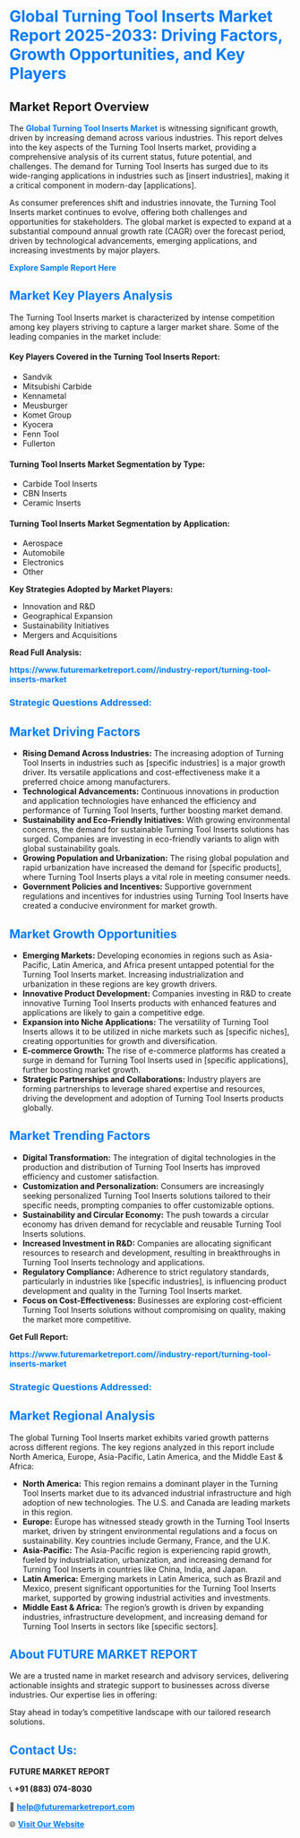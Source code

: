 <h1 style="color: #007BFF;">Global Turning Tool Inserts Market Report 2025-2033: Driving Factors, Growth Opportunities, and Key Players</h1>

<section id="overview">
<h2>Market Report Overview</h2>
<p>The <a href="https://www.futuremarketreport.com//industry-report/turning-tool-inserts-market" style="color: #007BFF; text-decoration: none;"><strong>Global Turning Tool Inserts Market</strong></a> is witnessing significant growth, driven by increasing demand across various industries. This report delves into the key aspects of the Turning Tool Inserts market, providing a comprehensive analysis of its current status, future potential, and challenges. The demand for Turning Tool Inserts has surged due to its wide-ranging applications in industries such as [insert industries], making it a critical component in modern-day [applications].</p>
<p>As consumer preferences shift and industries innovate, the Turning Tool Inserts market continues to evolve, offering both challenges and opportunities for stakeholders. The global market is expected to expand at a substantial compound annual growth rate (CAGR) over the forecast period, driven by technological advancements, emerging applications, and increasing investments by major players.</p>
</section>

<section id="overview">
<p><a href="https://www.futuremarketreport.com//request-sample/reportId=83957" style="color: #007BFF; text-decoration: none;"><strong>Explore Sample Report Here</strong></a></p>
</section>

<section id="key-players">
<h2 style="color: #007BFF;">Market Key Players Analysis</h2>
<p>The Turning Tool Inserts market is characterized by intense competition among key players striving to capture a larger market share. Some of the leading companies in the market include:</p>
<h4>Key Players Covered in the Turning Tool Inserts Report:</h4>
<ul><li>Sandvik</li><li>Mitsubishi Carbide</li><li>Kennametal</li><li>Meusburger</li><li>Komet Group</li><li>Kyocera</li><li>Fenn Tool</li><li>Fullerton</li></ul>
<h4>Turning Tool Inserts Market Segmentation by Type:</h4>
<ul><li>Carbide Tool Inserts</li><li>CBN Inserts</li><li>Ceramic Inserts</li></ul>

<h4>Turning Tool Inserts Market Segmentation by Application:</h4>
<ul><li>Aerospace</li><li>Automobile</li><li>Electronics</li><li>Other</li></ul>
<p><strong>Key Strategies Adopted by Market Players:</strong></p>
<ul>
<li>Innovation and R&D</li>
<li>Geographical Expansion</li>
<li>Sustainability Initiatives</li>
<li>Mergers and Acquisitions</li>
</ul>
</section>

<section>
<p><strong>Read Full Analysis: </strong></p><a href="https://www.futuremarketreport.com//industry-report/turning-tool-inserts-market" style="color: #007BFF; text-decoration: none;"><strong>https://www.futuremarketreport.com//industry-report/turning-tool-inserts-market</strong></a>
<h3 style="color: #007BFF;">Strategic Questions Addressed:</h3>
</section>

<section id="driving-factors">
<h2 style="color: #007BFF;">Market Driving Factors</h2>
<ul>
<li><strong>Rising Demand Across Industries:</strong> The increasing adoption of Turning Tool Inserts in industries such as [specific industries] is a major growth driver. Its versatile applications and cost-effectiveness make it a preferred choice among manufacturers.</li>
<li><strong>Technological Advancements:</strong> Continuous innovations in production and application technologies have enhanced the efficiency and performance of Turning Tool Inserts, further boosting market demand.</li>
<li><strong>Sustainability and Eco-Friendly Initiatives:</strong> With growing environmental concerns, the demand for sustainable Turning Tool Inserts solutions has surged. Companies are investing in eco-friendly variants to align with global sustainability goals.</li>
<li><strong>Growing Population and Urbanization:</strong> The rising global population and rapid urbanization have increased the demand for [specific products], where Turning Tool Inserts plays a vital role in meeting consumer needs.</li>
<li><strong>Government Policies and Incentives:</strong> Supportive government regulations and incentives for industries using Turning Tool Inserts have created a conducive environment for market growth.</li>
</ul>
</section>

<section id="growth-opportunities">
<h2 style="color: #007BFF;">Market Growth Opportunities</h2>
<ul>
<li><strong>Emerging Markets:</strong> Developing economies in regions such as Asia-Pacific, Latin America, and Africa present untapped potential for the Turning Tool Inserts market. Increasing industrialization and urbanization in these regions are key growth drivers.</li>
<li><strong>Innovative Product Development:</strong> Companies investing in R&D to create innovative Turning Tool Inserts products with enhanced features and applications are likely to gain a competitive edge.</li>
<li><strong>Expansion into Niche Applications:</strong> The versatility of Turning Tool Inserts allows it to be utilized in niche markets such as [specific niches], creating opportunities for growth and diversification.</li>
<li><strong>E-commerce Growth:</strong> The rise of e-commerce platforms has created a surge in demand for Turning Tool Inserts used in [specific applications], further boosting market growth.</li>
<li><strong>Strategic Partnerships and Collaborations:</strong> Industry players are forming partnerships to leverage shared expertise and resources, driving the development and adoption of Turning Tool Inserts products globally.</li>
</ul>
</section>

<section id="trending-factors">
<h2 style="color: #007BFF;">Market Trending Factors</h2>
<ul>
<li><strong>Digital Transformation:</strong> The integration of digital technologies in the production and distribution of Turning Tool Inserts has improved efficiency and customer satisfaction.</li>
<li><strong>Customization and Personalization:</strong> Consumers are increasingly seeking personalized Turning Tool Inserts solutions tailored to their specific needs, prompting companies to offer customizable options.</li>
<li><strong>Sustainability and Circular Economy:</strong> The push towards a circular economy has driven demand for recyclable and reusable Turning Tool Inserts solutions.</li>
<li><strong>Increased Investment in R&D:</strong> Companies are allocating significant resources to research and development, resulting in breakthroughs in Turning Tool Inserts technology and applications.</li>
<li><strong>Regulatory Compliance:</strong> Adherence to strict regulatory standards, particularly in industries like [specific industries], is influencing product development and quality in the Turning Tool Inserts market.</li>
<li><strong>Focus on Cost-Effectiveness:</strong> Businesses are exploring cost-efficient Turning Tool Inserts solutions without compromising on quality, making the market more competitive.</li>
</ul>
</section>

<section>
<p><strong>Get Full Report: </strong></p><a href="https://www.futuremarketreport.com//industry-report/turning-tool-inserts-market" style="color: #007BFF; text-decoration: none;"><strong>https://www.futuremarketreport.com//industry-report/turning-tool-inserts-market</strong></a>
<h3 style="color: #007BFF;">Strategic Questions Addressed:</h3>
</section>


<section id="regional-analysis">
<h2 style="color: #007BFF;">Market Regional Analysis</h2>
<p>The global Turning Tool Inserts market exhibits varied growth patterns across different regions. The key regions analyzed in this report include North America, Europe, Asia-Pacific, Latin America, and the Middle East & Africa:</p>
<ul>
<li><strong>North America:</strong> This region remains a dominant player in the Turning Tool Inserts market due to its advanced industrial infrastructure and high adoption of new technologies. The U.S. and Canada are leading markets in this region.</li>
<li><strong>Europe:</strong> Europe has witnessed steady growth in the Turning Tool Inserts market, driven by stringent environmental regulations and a focus on sustainability. Key countries include Germany, France, and the U.K.</li>
<li><strong>Asia-Pacific:</strong> The Asia-Pacific region is experiencing rapid growth, fueled by industrialization, urbanization, and increasing demand for Turning Tool Inserts in countries like China, India, and Japan.</li>
<li><strong>Latin America:</strong> Emerging markets in Latin America, such as Brazil and Mexico, present significant opportunities for the Turning Tool Inserts market, supported by growing industrial activities and investments.</li>
<li><strong>Middle East & Africa:</strong> The region’s growth is driven by expanding industries, infrastructure development, and increasing demand for Turning Tool Inserts in sectors like [specific sectors].</li>
</ul>
</section>

<footer>
<h2 style="color: #007BFF;">About FUTURE MARKET REPORT</h2>
<p>We are a trusted name in market research and advisory services, delivering actionable insights and strategic support to businesses across diverse industries. Our expertise lies in offering:</p>

<p>Stay ahead in today’s competitive landscape with our tailored research solutions.</p>

<h2 style="color: #007BFF;">Contact Us:</h2>
<p><strong>FUTURE MARKET REPORT</strong></p>
<p>📞 <strong>+91 (883) 074-8030</strong></p>
<p>📧 <strong><a href="mailto:help@futuremarketreport.com" style="color: #007BFF;">help@futuremarketreport.com</a></strong></p>
<p>🌐 <strong><a href="https://www.futuremarketreport.com/" style="color: #007BFF;">Visit Our Website</a></strong></p>
</footer>